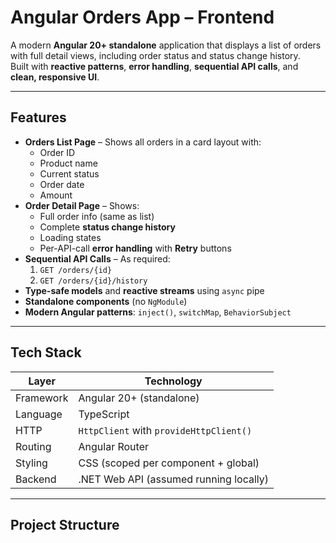 # Angular Orders App – Frontend

A modern **Angular 20+ standalone** application that displays a list of orders with full detail views, including order status and status change history.  
Built with **reactive patterns**, **error handling**, **sequential API calls**, and **clean, responsive UI**.

---

## Features

- **Orders List Page** – Shows all orders in a card layout with:
  - Order ID
  - Product name
  - Current status
  - Order date
  - Amount
- **Order Detail Page** – Shows:
  - Full order info (same as list)
  - Complete **status change history**
  - Loading states
  - Per-API-call **error handling** with **Retry** buttons
- **Sequential API Calls** – As required:
  1. `GET /orders/{id}`
  2. `GET /orders/{id}/history`
- **Type-safe models** and **reactive streams** using `async` pipe
- **Standalone components** (no `NgModule`)
- **Modern Angular patterns**: `inject()`, `switchMap`, `BehaviorSubject`

---

## Tech Stack

| Layer | Technology |
|------|------------|
| Framework | Angular 20+ (standalone) |
| Language | TypeScript |
| HTTP | `HttpClient` with `provideHttpClient()` |
| Routing | Angular Router |
| Styling | CSS (scoped per component + global) |
| Backend | .NET Web API (assumed running locally) |

---

## Project Structure
